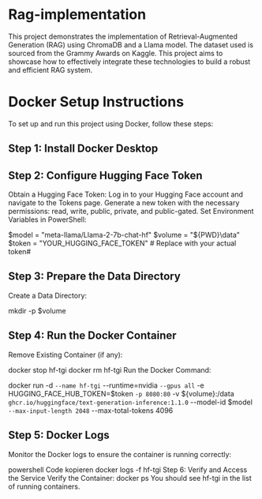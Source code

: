 # Rag-implementation
This project demonstrates the implementation of Retrieval-Augmented Generation (RAG) using ChromaDB and a Llama model. The dataset used is sourced from the Grammy Awards on Kaggle. This project aims to showcase how to effectively integrate these technologies to build a robust and efficient RAG system.

# Docker Setup Instructions
To set up and run this project using Docker, follow these steps:

## Step 1: Install Docker Desktop
## Step 2: Configure Hugging Face Token
Obtain a Hugging Face Token:
Log in to your Hugging Face account and navigate to the Tokens page.
Generate a new token with the necessary permissions: read, write, public, private, and public-gated.
Set Environment Variables in PowerShell:

$model = "meta-llama/Llama-2-7b-chat-hf"
$volume = "${PWD}\data"
$token = "YOUR_HUGGING_FACE_TOKEN"  # Replace with your actual token#
## Step 3: Prepare the Data Directory
Create a Data Directory:

mkdir -p $volume
## Step 4: Run the Docker Container
Remove Existing Container (if any):

docker stop hf-tgi
docker rm hf-tgi
Run the Docker Command:

docker run -d `
--name hf-tgi `
--runtime=nvidia `
--gpus all `
-e HUGGING_FACE_HUB_TOKEN=$token `
-p 8080:80 `
-v ${volume}:/data `
ghcr.io/huggingface/text-generation-inference:1.1.0 `
--model-id $model `
--max-input-length 2048 `
--max-total-tokens 4096
## Step 5: Docker Logs
Monitor the Docker logs to ensure the container is running correctly:

powershell
Code kopieren
docker logs -f hf-tgi
Step 6: Verify and Access the Service
Verify the Container:
docker ps
You should see hf-tgi in the list of running containers.

